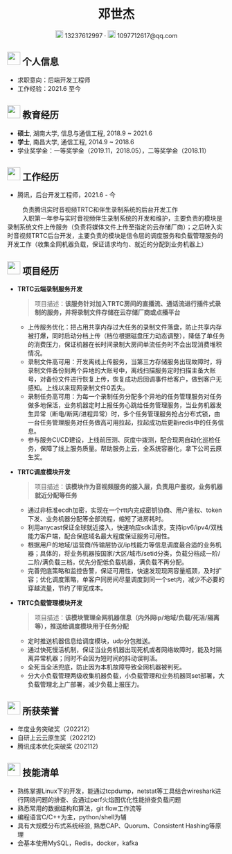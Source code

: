  <center>
     <h1>邓世杰</h1>
     <div>
         <span>
             <img src="assets/phone-solid.svg" width="18px">
             13237612997
         </span>
         ·
         <span>
             <img src="assets/envelope-solid.svg" width="18px">
             1097712617@qq.com
         </span>
         <!-- ·
         <span>
             <img src="assets/github-brands.svg" width="18px">
             <a href="https://github.com/CyC2018">CyC2018</a>
         </span>
         ·
         <span>
             <img src="assets/rss-solid.svg" width="18px">
             <a href="#">My Blog</a>
         </span> -->
     </div>
 </center>

 ## <img src="assets/info-circle-solid.svg" width="30px"> 个人信息

 - 求职意向：后端开发工程师
 - 工作经验：2021.6 至今

## <img src="assets/graduation-cap-solid.svg" width="30px"> 教育经历

- **硕士**, 湖南大学, 信息与通信工程, 2018.9 ~ 2021.6
- **学士**, 南昌大学, 通信工程, 2014.9 ~ 2018.6
- 学业奖学金：一等奖学金（2019.11，2018.05），二等奖学金（2018.11）

## <img src="assets/briefcase-solid.svg" width="30px"> 工作经历

- 腾讯，后台开发工程师，2021.6 - 今

&ensp;&ensp;&ensp;&ensp;&ensp;负责腾讯实时音视频TRTC和伴生录制系统的后台开发工作<br>
&ensp;&ensp;&ensp;&ensp;&ensp;入职第一年参与实时音视频伴生录制系统的开发和维护，主要负责的模块是录制系统文件上传服务（负责将媒体文件上传至指定的云存储厂商）；之后转入实时音视频TRTC后台开发，主要负责的模块是信令层的调度服务和负载管理服务的开发工作（收集全网机器负载，保证请求均匀、就近的分配到业务机器上）<br>

## <img src="assets/project-diagram-solid.svg" width="30px">  项目经历
- **TRTC云端录制服务开发**

    > 项目描述：**该服务针对加⼊TRTC房间的直播流、通话流进⾏插件式录制的服务，并将录制文件存储在云存储厂商或点播平台**

    - 上传服务优化：把占用共享内存过大任务的录制文件落盘，防止共享内存被打爆，同时启动分档上传（档位根据磁盘压力动态调整），降低了单任务的消费压力，保证机器在长时间录制大房间单流任务时不会出现消费堆积情况。
    - 录制文件高可用：开发离线上传服务，当第三方存储服务出现故障时，将录制文件备份到两个异地的大账号中，离线扫描服务定时扫描主备大账号，对备份文件进行恢复上传，恢复成功后回调事件给客户，做到客户无感知。上线以来现网录制文件0丢失。
    - 录制任务高可用：为每一个录制任务分配多个异地的任务管理服务对任务做多地保活，业务机器定时上报任务心跳给任务管理服务，当业务机器发生异常（断电/断网/进程异常）时，多个任务管理服务抢占分布式锁，由一台任务管理服务对任务做高可用拉起，拉起成功后更新redis中的任务信息。
    - 参与服务CI/CD建设，上线前压测、灰度中拨测，配合现网自动化巡检任务，保障了线上服务质量。帮助服务上云，全系统容器化，拿下公司云原生奖。

- **TRTC调度模块开发**

    > 项目描述：**该模块作为音视频服务的接入层，负责用户鉴权，业务机器就近分配等任务**

    - 通过非标准ecdh加密，实现在一个rtt内完成密钥协商、用户鉴权、token下发、业务机器分配等全部流程，缩短了进房耗时。
    - 利用anycast保证全球就近接入，快速响应sdk请求，支持ipv6/ipv4/双栈能力客户端，配合保底域名最大程度保证服务可用性。
    - 根据用户的地域/运营商/传输层协议/ip栈能力等信息调度最合适的业务机器；具体的，将业务机器按国家/大区/城市/setid分类，负载分档成一阶/二阶/满负载三档，优先分配低负载机器，满负载不再分配。
    - 完善兜底策略和监控告警，保证可用性，快速发现现网容量瓶颈，及时扩容；优化调度策略，单客户同房间尽量调度到同一个set内，减少不必要的穿越流量，节约了带宽成本。

- **TRTC负载管理模块开发**

    > 项目描述：**该模块管理全网机器信息（内外网ip/地域/负载/死活/隔离等），推送给调度模块用于任务分配**

    - 定时推送机器信息给调度模块，udp分包推送。
    - 通过快死慢活机制，保证当业务机器出现死机或者网络故障时，能及时隔离异常机器；同时不会因为短时间的抖动误判活。
    - 全死当全活兜底，防止因为本机故障导致全网机器被判死。
    - 分大小负载管理两级收集机器负载，小负载管理和业务机器同set部署，大负载管理北上广部署，减少负载上报压力。


## <img src="assets/project-diagram-solid.svg" width="30px">  所获荣誉
- 年度业务突破奖（202212）
- 自研上云云原生奖（202212）
- 腾讯成本优化突破奖 (202112)

## <img src="assets/tools-solid.svg" width="30px"> 技能清单

- 熟练掌握Linux下的开发，能通过tcpdump，netstat等工具结合wireshark进行网络问题的排查、会通过perf火焰图优化性能排查负载问题
- 熟悉常用的数据结构和算法，git flow工作流等
- 编程语言C/C++为主，python/shell为辅
- 具有大规模分布式系统经验, 熟悉CAP、Quorum、Consistent Hashing等原理
- 会基本使用MySQL，Redis，docker，kafka

